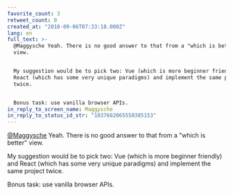 ```yaml
---
favorite_count: 3
retweet_count: 0
created_at: "2018-09-06T07:33:18.000Z"
lang: en
full_text: >-
  @Maggysche Yeah. There is no good answer to that from a "which is better"
  view.


  My suggestion would be to pick two: Vue (which is more beginner friendly) and
  React (which has some very unique paradigms) and implement the same project
  twice.


  Bonus task: use vanilla browser APIs.
in_reply_to_screen_name: Maggysche
in_reply_to_status_id_str: "1037602065550385153"
---
```


[@Maggysche](https://twitter.com/Maggysche) Yeah. There is no good answer to
that from a "which is better" view.

My suggestion would be to pick two: Vue (which is more beginner friendly) and
React (which has some very unique paradigms) and implement the same project
twice.

Bonus task: use vanilla browser APIs.
